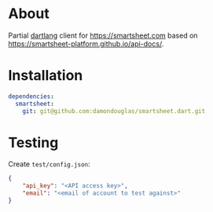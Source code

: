 # About

Partial [dartlang](https://www.dartlang.org) client for https://smartsheet.com based on https://smartsheet-platform.github.io/api-docs/.

# Installation

```yaml
dependencies:
  smartsheet:
    git: git@github.com:damondouglas/smartsheet.dart.git
```

# Testing

Create `test/config.json`:
```json
{
	"api_key": "<API access key>",
	"email": "<email of account to test against>"
}
```
